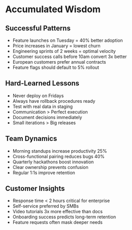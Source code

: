 # Accumulated Wisdom

## Successful Patterns
- Feature launches on Tuesday = 40% better adoption
- Price increases in January = lowest churn
- Engineering sprints of 2 weeks = optimal velocity
- Customer success calls before 10am convert 3x better
- European customers prefer annual contracts
- Feature flags should default to 5% rollout

## Hard-Learned Lessons
- Never deploy on Fridays
- Always have rollback procedures ready
- Test with real data in staging
- Communication > Perfect execution
- Document decisions immediately
- Small iterations > Big releases

## Team Dynamics
- Morning standups increase productivity 25%
- Cross-functional pairing reduces bugs 40%
- Quarterly hackathons boost innovation
- Clear ownership prevents confusion
- Regular 1:1s improve retention

## Customer Insights
- Response time < 2 hours critical for enterprise
- Self-service preferred by SMBs
- Video tutorials 3x more effective than docs
- Onboarding success predicts long-term retention
- Feature requests often mask deeper needs